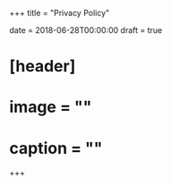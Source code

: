 +++
title = "Privacy Policy"

date = 2018-06-28T00:00:00
draft = true

# [header]
# image = ""
# caption = ""
+++

